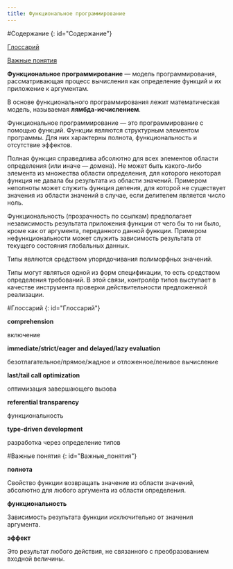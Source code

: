 ```yaml
---
title: Функциональное программирование
---
```


#Содержание
{: id="Содержание"}

[Глоссарий](#Глоссарий)

[Важные понятия](#Важные_понятия)

**Функциональное программирование** — модель программирования, рассматривающая процесс вычисления как определение функций и их приложение к аргументам.

В основе функционального программирования лежит математическая модель, называемая **лямбда-исчислением**.

Функциональное программирование — это программирование с помощью функций. Функции являются структурным элементом программы. Для них характерны полнота, функциональность и отсутствие эффектов.

Полная функция справедлива абсолютно для всех элементов области определения (или иначе — домена). Не может быть какого-либо элемента из множества области определения, для которого некоторая функция не давала бы результата из области значений. Примером неполноты может служить функция деления, для которой не существует значения из области значений в случае, если делителем является число ноль.

Функциональность (прозрачность по ссылкам) предполагает независимость результата приложения функции от чего бы то ни было, кроме как от аргумента, переданного данной функции. Примером нефункциональности может служить зависимость результата от текущего состояния глобальных данных.

Типы являются средством упорядочивания полиморфных значений.

Типы могут являться одной из форм спецификации, то есть средством определения требований. В этой связи, контролёр типов выступает в качестве инструмента проверки действительности предложенной реализации.

#Глоссарий
{: id="Глоссарий"}

**comprehension**

включение

**immediate/strict/eager and delayed/lazy evaluation**

безотлагательное/прямое/жадное и отложенное/ленивое вычисление

**last/tail call optimization**

оптимизация завершающего вызова

**referential transparency**

функциональность

**type-driven development**

разработка через определение типов

#Важные понятия
{: id="Важные_понятия"}

**полнота**

Свойство функции возвращать значение из области значений, абсолютно для любого аргумента из области определения.

**функциональность**

Зависимость результата функции исключительно от значения аргумента.

**эффект**

Это результат любого действия, не связанного с преобразованием входной величины.

